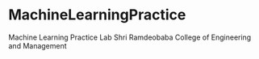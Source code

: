 # MachineLearningPractice
Machine Learning Practice Lab Shri Ramdeobaba College of Engineering and Management
